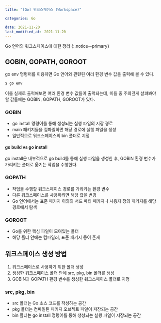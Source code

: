 ```yaml
---
title: "[Go] 워크스페이스 (Workspace)"

categories: Go

date: 2021-11-20
last_modified_at: 2021-11-20
---
```


Go 언어의 워크스페이스에 대한 정리
{:.notice--primary}

## GOBIN, GOPATH, GOROOT

go env 명령어를 이용하면 Go 언어와 관련된 여러 환경 변수 값을 출력해 볼 수 있다.

``` bash
$ go env
```

이를 실제로 출력해보면 여러 환경 변수 값들이 출력되는데, 이들 중 주의깊게 살펴봐야 할 값들에는 GOBIN, GOPATH, GOROOT가 있다.

### GOBIN

- go install 명령어를 통해 생성되는 실행 파일의 저장 경로
- main 패키지들을 컴파일하면 해당 경로에 실행 파일을 생성
- 일반적으로 워크스페이스의 bin 폴더로 지정

#### go build vs go install

go install은 내부적으로 go build를 통해 실행 파일을 생성한 후, GOBIN 환경 변수가 가리키는 폴더로 옮기는 작업을 수행한다.

### GOPATH

- 작업을 수행할 워크스페이스 경로를 가리키는 환경 변수
- 다른 워크스페이스를 사용하려면 해당 값을 변경
- Go 언어에서는 표준 패키지 이외의 서드 파티 패키지나 사용자 정의 패키지를 해당 경로에서 탐색

### GOROOT

- Go를 위한 핵심 파일이 모여있는 폴더
- 해당 폴더 안에는 컴파일러, 표준 패키지 등이 존재

## 워크스페이스 생성 방법

1. 워크스페이스로 사용하기 위한 폴더 생성
2. 생성한 워크스페이스 폴더 안에 src, pkg, bin 폴더를 생성
3. GOBIN과 GOPATH 환경 변수를 생성한 워크스페이스 폴더로 지정

### src, pkg, bin

- src 폴더는 Go 소스 코드를 작성하는 공간
- pkg 폴더는 컴파일된 패키지 오브젝트 파일이 저장되는 공간
- bin 폴더는 go install 명령어를 통해 생성되는 실행 파일이 저장되는 공간